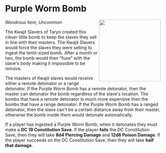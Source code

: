 # Purple Worm Bomb #

<img align="right" width="200" height="200" src="https://i.etsystatic.com/15066439/r/il/9a4e50/3109924312/il_794xN.3109924312_sl58.jpg">

*Wondrous Item, Uncommon*

The Kwajit Slavers of Taryn created this clever little bomb to keep the slaves they sell in line with their masters. The Kwajit Slavers would force the slaves they were selling to ingest the lentil-sized bomb. After a month or two, the bomb would then "fuse" with the slave's body making it impossible to be remove.

The masters of Kwajit slaves would receive either a remote detonator or a range detonator. If the Purple Worm Bomb has a remote detonator, then the master can detonator the bomb regardless of the slave's location. The bombs that have a remote detonator is much more expensive then the bombs that have a range detonator. If the Purple Worm Bomb has a ranged detonator, then the slave can't be a certain distance away from their master, otherwise the bomb inside them would detonate automatically. 

If a player has ingested a Purple Worm Bomb, when it detonates they must make a **DC 19 Constitution Save**. If the player **fails** the DC Constitution Save, then they will take **8d4 Piercing Damage** and **12d6 Poison Damage**. If the player succeeds on the DC Constitution Save, then they will take **half that damage**.
